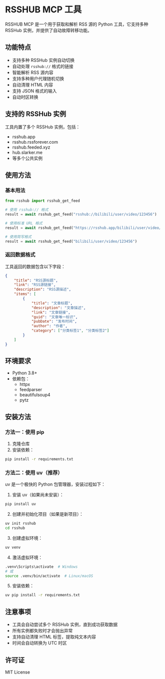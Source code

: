 # RSSHUB MCP 工具

RSSHUB MCP 是一个用于获取和解析 RSS 源的 Python 工具，它支持多种 RSSHub 实例，并提供了自动故障转移功能。

## 功能特点

- 支持多种 RSSHub 实例自动切换
- 自动处理 `rsshub://` 格式的链接
- 智能解析 RSS 源内容
- 支持多种用户代理随机切换
- 自动清理 HTML 内容
- 支持 JSON 格式的输入
- 自动时区转换

## 支持的 RSSHub 实例

工具内置了多个 RSSHub 实例，包括：
- rsshub.app
- rsshub.rssforever.com
- rsshub.feeded.xyz
- hub.slarker.me
- 等多个公共实例

## 使用方法

### 基本用法

```python
from rsshub import rsshub_get_feed

# 使用 rsshub:// 格式
result = await rsshub_get_feed("rsshub://bilibili/user/video/123456")

# 使用标准 URL 格式
result = await rsshub_get_feed("https://rsshub.app/bilibili/user/video/123456")

# 使用简写格式
result = await rsshub_get_feed("bilibili/user/video/123456")
```

### 返回数据格式

工具返回的数据包含以下字段：

```json
{
    "title": "RSS源标题",
    "link": "RSS源链接",
    "description": "RSS源描述",
    "items": [
        {
            "title": "文章标题",
            "description": "文章描述",
            "link": "文章链接",
            "guid": "文章唯一标识",
            "pubDate": "发布时间",
            "author": "作者",
            "category": ["分类标签1", "分类标签2"]
        }
    ]
}
```

## 环境要求

- Python 3.8+
- 依赖包：
  - httpx
  - feedparser
  - beautifulsoup4
  - pytz

## 安装方法

### 方法一：使用 pip

1. 克隆仓库
2. 安装依赖：
```bash
pip install -r requirements.txt
```

### 方法二：使用 uv（推荐）

uv 是一个极快的 Python 包管理器，安装过程如下：

1. 安装 uv（如果尚未安装）：
```bash
pip install uv
```

2. 创建并初始化项目（如果是新项目）：
```bash
uv init rsshub
cd rsshub
```

3. 创建虚拟环境：
```bash
uv venv
```

4. 激活虚拟环境：
```bash
.venv\Scripts\activate  # Windows
# 或
source .venv/bin/activate  # Linux/macOS
```

5. 安装依赖：
```bash
uv pip install -r requirements.txt
```

## 注意事项

- 工具会自动尝试多个 RSSHub 实例，直到成功获取数据
- 所有实例都失败时才会抛出异常
- 支持自动清理 HTML 标签，提取纯文本内容
- 时间会自动转换为 UTC 时区

## 许可证

MIT License 